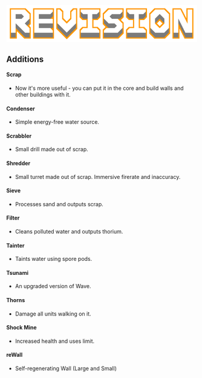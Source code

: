 ![logo](preview.png)
## Additions
#### Scrap
* Now it's more useful - you can put it in the core and build walls and other buildings with it.
#### Condenser
* Simple energy-free water source.
#### Scrabbler
* Small drill made out of scrap.
#### Shredder
* Small turret made out of scrap. Immersive firerate and inaccuracy.
#### Sieve
* Processes sand and outputs scrap.
#### Filter
* Cleans polluted water and outputs thorium.
#### Tainter
* Taints water using spore pods.
#### Tsunami
* An upgraded version of Wave.
#### Thorns
* Damage all units walking on it.
#### Shock Mine
* Increased health and uses limit.
#### reWall
* Self-regenerating Wall (Large and Small)
